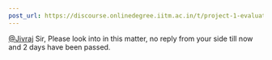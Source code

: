 ```yaml
---
post_url: https://discourse.onlinedegree.iitm.ac.in/t/project-1-evaluation-second-mail-is-not-correct-and-reports-files-missing-while-they-are-present/171477/2
---
```

[@Jivraj](/u/jivraj) Sir, Please look into in this matter, no reply from your side till now and 2 days have been passed.